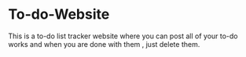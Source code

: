 # To-do-Website
This is a to-do list tracker website where you can post all of your to-do works and when you are done with them , just delete them.
